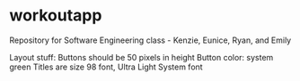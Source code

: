 # workoutapp
Repository for Software Engineering class - Kenzie, Eunice, Ryan, and Emily

Layout stuff:
Buttons should be 50 pixels in height
Button color: system green
Titles are size 98 font, Ultra Light System font
